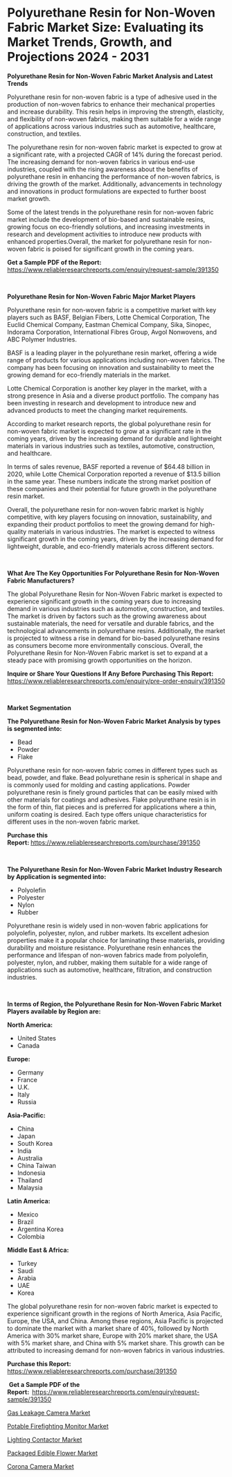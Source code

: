 <p><h1>Polyurethane Resin for Non-Woven Fabric Market Size: Evaluating its Market Trends, Growth, and Projections 2024 - 2031</h1></p><p><strong>Polyurethane Resin for Non-Woven Fabric Market Analysis and Latest Trends</strong></p>
<p><p>Polyurethane resin for non-woven fabric is a type of adhesive used in the production of non-woven fabrics to enhance their mechanical properties and increase durability. This resin helps in improving the strength, elasticity, and flexibility of non-woven fabrics, making them suitable for a wide range of applications across various industries such as automotive, healthcare, construction, and textiles.</p><p>The polyurethane resin for non-woven fabric market is expected to grow at a significant rate, with a projected CAGR of 14% during the forecast period. The increasing demand for non-woven fabrics in various end-use industries, coupled with the rising awareness about the benefits of polyurethane resin in enhancing the performance of non-woven fabrics, is driving the growth of the market. Additionally, advancements in technology and innovations in product formulations are expected to further boost market growth.</p><p>Some of the latest trends in the polyurethane resin for non-woven fabric market include the development of bio-based and sustainable resins, growing focus on eco-friendly solutions, and increasing investments in research and development activities to introduce new products with enhanced properties.Overall, the market for polyurethane resin for non-woven fabric is poised for significant growth in the coming years.</p></p>
<p><strong>Get a Sample PDF of the Report:&nbsp;</strong> <a href="https://www.reliableresearchreports.com/enquiry/request-sample/391350">https://www.reliableresearchreports.com/enquiry/request-sample/391350</a></p>
<p>&nbsp;</p>
<p><strong>Polyurethane Resin for Non-Woven Fabric Major Market Players</strong></p>
<p><p>Polyurethane resin for non-woven fabric is a competitive market with key players such as BASF, Belgian Fibers, Lotte Chemical Corporation, The Euclid Chemical Company, Eastman Chemical Company, Sika, Sinopec, Indorama Corporation, International Fibres Group, Avgol Nonwovens, and ABC Polymer Industries.</p><p>BASF is a leading player in the polyurethane resin market, offering a wide range of products for various applications including non-woven fabrics. The company has been focusing on innovation and sustainability to meet the growing demand for eco-friendly materials in the market.</p><p>Lotte Chemical Corporation is another key player in the market, with a strong presence in Asia and a diverse product portfolio. The company has been investing in research and development to introduce new and advanced products to meet the changing market requirements.</p><p>According to market research reports, the global polyurethane resin for non-woven fabric market is expected to grow at a significant rate in the coming years, driven by the increasing demand for durable and lightweight materials in various industries such as textiles, automotive, construction, and healthcare.</p><p>In terms of sales revenue, BASF reported a revenue of $64.48 billion in 2020, while Lotte Chemical Corporation reported a revenue of $13.5 billion in the same year. These numbers indicate the strong market position of these companies and their potential for future growth in the polyurethane resin market.</p><p>Overall, the polyurethane resin for non-woven fabric market is highly competitive, with key players focusing on innovation, sustainability, and expanding their product portfolios to meet the growing demand for high-quality materials in various industries. The market is expected to witness significant growth in the coming years, driven by the increasing demand for lightweight, durable, and eco-friendly materials across different sectors.</p></p>
<p>&nbsp;</p>
<p><strong>What Are The Key Opportunities For Polyurethane Resin for Non-Woven Fabric Manufacturers?</strong></p>
<p><p>The global Polyurethane Resin for Non-Woven Fabric market is expected to experience significant growth in the coming years due to increasing demand in various industries such as automotive, construction, and textiles. The market is driven by factors such as the growing awareness about sustainable materials, the need for versatile and durable fabrics, and the technological advancements in polyurethane resins. Additionally, the market is projected to witness a rise in demand for bio-based polyurethane resins as consumers become more environmentally conscious. Overall, the Polyurethane Resin for Non-Woven Fabric market is set to expand at a steady pace with promising growth opportunities on the horizon.</p></p>
<p><strong>Inquire or Share Your Questions If Any Before Purchasing This Report:</strong> <a href="https://www.reliableresearchreports.com/enquiry/pre-order-enquiry/391350">https://www.reliableresearchreports.com/enquiry/pre-order-enquiry/391350</a></p>
<p>&nbsp;</p>
<p><strong>Market Segmentation</strong></p>
<p><strong>The Polyurethane Resin for Non-Woven Fabric Market Analysis by types is segmented into:</strong></p>
<p><ul><li>Bead</li><li>Powder</li><li>Flake</li></ul></p>
<p><p>Polyurethane resin for non-woven fabric comes in different types such as bead, powder, and flake. Bead polyurethane resin is spherical in shape and is commonly used for molding and casting applications. Powder polyurethane resin is finely ground particles that can be easily mixed with other materials for coatings and adhesives. Flake polyurethane resin is in the form of thin, flat pieces and is preferred for applications where a thin, uniform coating is desired. Each type offers unique characteristics for different uses in the non-woven fabric market.</p></p>
<p><strong>Purchase this Report:&nbsp;</strong><a href="https://www.reliableresearchreports.com/purchase/391350">https://www.reliableresearchreports.com/purchase/391350</a></p>
<p>&nbsp;</p>
<p><strong>The Polyurethane Resin for Non-Woven Fabric Market Industry Research by Application is segmented into:</strong></p>
<p><ul><li>Polyolefin</li><li>Polyester</li><li>Nylon</li><li>Rubber</li></ul></p>
<p><p>Polyurethane resin is widely used in non-woven fabric applications for polyolefin, polyester, nylon, and rubber markets. Its excellent adhesion properties make it a popular choice for laminating these materials, providing durability and moisture resistance. Polyurethane resin enhances the performance and lifespan of non-woven fabrics made from polyolefin, polyester, nylon, and rubber, making them suitable for a wide range of applications such as automotive, healthcare, filtration, and construction industries.</p></p>
<p>&nbsp;</p>
<p><strong>In terms of Region, the Polyurethane Resin for Non-Woven Fabric Market Players available by Region are:</strong></p>
<p>
    <p> <strong> North America: </strong>
        <ul>
            <li>United States</li>
            <li>Canada</li>
        </ul>
        </p> 
    <p> <strong> Europe: </strong>
        <ul>
            <li>Germany</li>
            <li>France</li>
            <li>U.K.</li>
            <li>Italy</li>
            <li>Russia</li>
        </ul>
        </p> 
    <p> <strong> Asia-Pacific: </strong>
        <ul>
            <li>China</li>
            <li>Japan</li>
            <li>South Korea</li>
            <li>India</li>
            <li>Australia</li>
            <li>China Taiwan</li>
            <li>Indonesia</li>
            <li>Thailand</li>
            <li>Malaysia</li>
        </ul>
        </p> 
    <p> <strong> Latin America: </strong>
        <ul>
            <li>Mexico</li>
            <li>Brazil</li>
            <li>Argentina Korea</li>
            <li>Colombia</li>
        </ul>
        </p> 
    <p> <strong> Middle East & Africa: </strong>
        <ul>
            <li>Turkey</li>
            <li>Saudi</li>
            <li>Arabia</li>
            <li>UAE</li>
            <li>Korea</li>
        </ul>
    </p>
    </p>
<p><p>The global polyurethane resin for non-woven fabric market is expected to experience significant growth in the regions of North America, Asia Pacific, Europe, the USA, and China. Among these regions, Asia Pacific is projected to dominate the market with a market share of 40%, followed by North America with 30% market share, Europe with 20% market share, the USA with 5% market share, and China with 5% market share. This growth can be attributed to increasing demand for non-woven fabrics in various industries.</p></p>
<p><strong>Purchase this Report: </strong><a href="https://www.reliableresearchreports.com/purchase/391350">https://www.reliableresearchreports.com/purchase/391350</a></p>
<p>&nbsp;<strong>Get a Sample PDF of the Report:&nbsp;&nbsp;</strong><a href="https://www.reliableresearchreports.com/enquiry/request-sample/391350">https://www.reliableresearchreports.com/enquiry/request-sample/391350</a></p>
<p><strong></strong></p>
<p><p><a href="https://automatic-knee-4c7.notion.site/Gas-Leakage-Camera-Market-Growth-Market-Trends-COVID-19-Impact-and-Forecasts-for-period-from-2024-9218bf785e9648bdba6bc5f89d4f228a">Gas Leakage Camera Market</a></p><p><a href="https://sulfuric-clavicle-d39.notion.site/Potable-Firefighting-Monitor-Market-Size-and-Examines-its-Market-Scope-with-a-Primary-Focus-on-Gro-6e04a865bbc74cb8812d19439e7276f3">Potable Firefighting Monitor Market</a></p><p><a href="https://view.publitas.com/reportprime-1/lighting-contactor-market-centers-on-aspects-such-as-market-growth-market-share-market-opportunity-and-projected-forecasts-spanning-from-2024-to-2031/">Lighting Contactor Market</a></p><p><a href="https://view.publitas.com/reportprime-1/packaged-edible-flower-market-furnish-information-about-market-size-market-share-market-dynamics-and-projections-spanning-from-2024-to-2031/">Packaged Edible Flower Market</a></p><p><a href="https://sulfuric-clavicle-d39.notion.site/Corona-Camera-Market-Analysis-and-Market-Size-Global-Industry-Overview-Market-Segmentation-and-For-b4559eb6474541c88a21dd0a345b995c">Corona Camera Market</a></p></p>